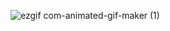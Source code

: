 ![ezgif com-animated-gif-maker (1)](https://github.com/user-attachments/assets/cda431ba-be96-40fb-9c63-6d506cf192eb)
